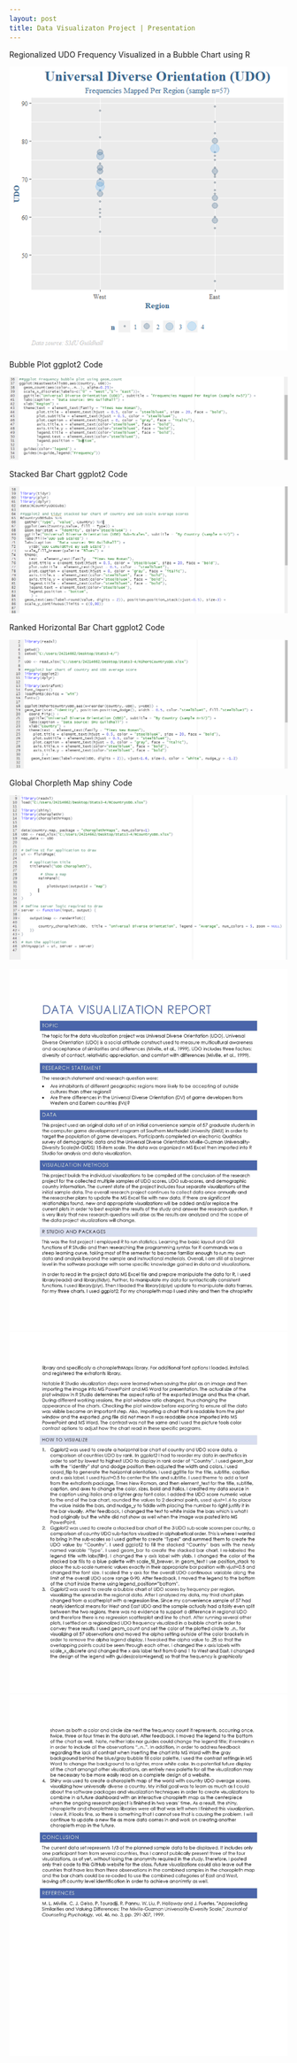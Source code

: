 ```yaml
---
layout: post
title: Data Visualizaton Project | Presentation
---
```

Regionalized UDO Frequency Visualized in a Bubble Chart using R

![BubblePlotGraphDataViz](/images/BubblePlotGraphDataViz.png)

Bubble Plot ggplot2 Code

![BubbleplotcodeDataViz](/images/BubbleplotcodeDataViz.PNG)

Stacked Bar Chart ggplot2 Code

![StackedbarcodeDataViz](/images/StackedbarcodeDataViz.PNG)

Ranked Horizontal Bar Chart ggplot2 Code

![HorizontalBarChartDataVizCode](/images/HorizontalBarChartDataVizCode.PNG)

Global Chorpleth Map shiny Code

![chorplethcode](/images/chorplethcode.PNG)

![PostDataVizReport_Page_1](/images/PostDataVizReport_Page_1.jpg)
![PostDataVizReport_Page_2](/images/PostDataVizReport_Page_2.jpg)
![PostDataVizReport_Page_3](/images/PostDataVizReport_Page_3.jpg)
